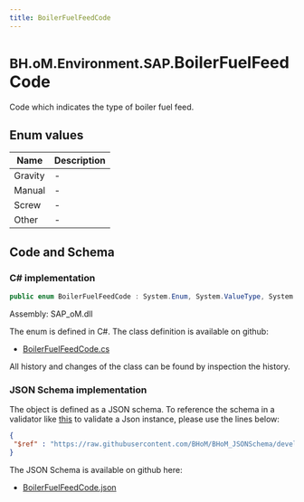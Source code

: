 ```yaml
---
title: BoilerFuelFeedCode
---
```


# <small>BH.oM.Environment.SAP.</small>**BoilerFuelFeedCode**

Code which indicates the type of boiler fuel feed.

## Enum values

| Name            | Description                                                    |
|-----------------|----------------------------------------------------------------|
| Gravity |  -  |
| Manual |  -  |
| Screw |  -  |
| Other |  -  |


## Code and Schema

### C# implementation

``` C# title="C#"
public enum BoilerFuelFeedCode : System.Enum, System.ValueType, System.IComparable, System.ISpanFormattable, System.IFormattable, System.IConvertible
```

Assembly: SAP_oM.dll

The enum is defined in C#. The class definition is available on github:

- [BoilerFuelFeedCode.cs](https://github.com/BHoM/SAP_Toolkit/blob/develop/SAP_oM/Enums\BoilerFuelFeedCode.cs)

All history and changes of the class can be found by inspection the history.
### JSON Schema implementation

The object is defined as a JSON schema. To reference the schema in a validator like [this](https://www.jsonschemavalidator.net/) to validate a Json instance, please use the lines below:

``` json title="JSON Schema"
{
 "$ref" : "https://raw.githubusercontent.com/BHoM/BHoM_JSONSchema/develop/SAP_oM/SAP/BoilerFuelFeedCode.json"
}
```

The JSON Schema is available on github here:

- [BoilerFuelFeedCode.json](https://github.com/BHoM/BHoM_JSONSchema/blob/develop/SAP_oM/SAP/BoilerFuelFeedCode.json)
